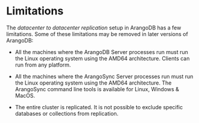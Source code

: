 <!-- don't edit here, it's from https://@github.com/arangodb/arangosync.git / docs/Manual/ -->
Limitations
===========

The _datacenter to datacenter replication_ setup in ArangoDB has a few limitations.
Some of these limitations may be removed in later versions of ArangoDB:

- All the machines where the ArangoDB Server processes run must run the Linux
  operating system using the AMD64 architecture. Clients can run from any platform.

- All the machines where the ArangoSync Server processes run must run the Linux
  operating system using the AMD64 architecture.
  The ArangoSync command line tools is available for Linux, Windows & MacOS.

- The entire cluster is replicated. It is not possible to exclude specific
  databases or collections from replication.
